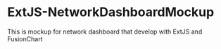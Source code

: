 # ExtJS-NetworkDashboardMockup
This is mockup for network dashboard that develop with ExtJS and FusionChart
